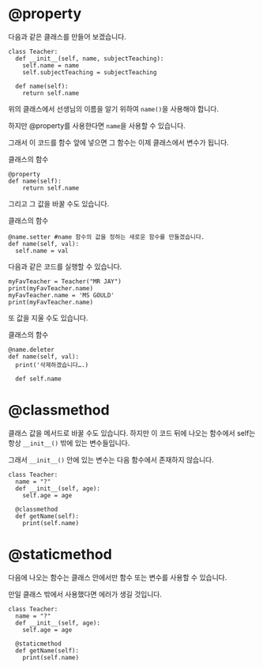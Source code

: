 # @property

다음과 같은 클래스를 만들어 보겠습니다.

```
class Teacher:
  def __init__(self, name, subjectTeaching):
    self.name = name
    self.subjectTeaching = subjectTeaching

  def name(self):
    return self.name
```

위의 클래스에서 선생님의 이름을 알기 위하여 `name()`을 사용해야 합니다.

하지만 @property를 사용한다면 `name`을 사용할 수 있습니다.

그래서 이 코드를 함수 앞에 넣으면 그 함수는 이제 클래스에서 변수가 됩니다.

클래스의 함수

```
@property
def name(self):
    return self.name
```

그리고 그 값을 바꿀 수도 있습니다.

클래스의 함수

```
@name.setter #name 함수의 값을 정하는 새로운 함수를 만들겠습니다.
def name(self, val):
  self.name = val
```

다음과 같은 코드를 실행할 수 있습니다.

```
myFavTeacher = Teacher("MR JAY")
print(myFavTeacher.name)
myFavTeacher.name = 'MS GOULD'
print(myFavTeacher.name)
```

또 값을 지울 수도 있습니다.

클래스의 함수

```
@name.deleter
def name(self, val):
  print('삭제하겠습니다….)

  def self.name
```

# @classmethod

클래스 값을 메서드로 바꿀 수도 있습니다. 하지만 이 코드 뒤에 나오는 함수에서 self는 항상 `__init__()` 밖에 있는 변수들입니다.

그래서 `__init__()` 안에 있는 변수는 다음 함수에서 존재하지 않습니다.

```
class Teacher:
  name = "?"
  def __init__(self, age):
    self.age = age

  @classmethod
  def getName(self):
    print(self.name)
```

# @staticmethod

다음에 나오는 함수는 클래스 안에서만 함수 또는 변수를 사용할 수 있습니다.

만일 클래스 밖에서 사용했다면 에러가 생길 것입니다.

```
class Teacher:
  name = "?"
  def __init__(self, age):
    self.age = age

  @staticmethod
  def getName(self):
    print(self.name)
```
